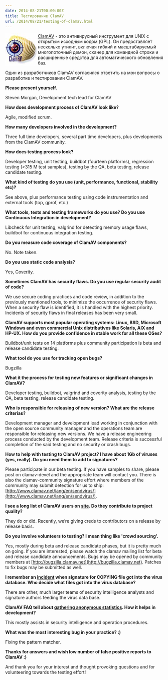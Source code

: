 ```yaml
---
date: 2014-08-21T00:00:00Z
title: Тестирование ClamAV
url: /2014/08/21/testing-of-clamav.html
---
```


<img src="/images/logo-clamav.jpg" alt="ClamAV" style="float:left">

[ClamAV](http://www.clamav.net/lang/en/about/) -
это антивирусный инструмент для UNIX с открытым исходным кодом (GPL).
Он предоставляет несколько утилит, включая гибкий и
масштабируемый многопоточный демон, сканер для командной строки
и расширенные средства для автоматического обновления баз.

Один из разработчиков ClamAV согласился ответить на мои вопросы о разработке и тестировании ClamAV.

**Please present yourself.**

Steven Morgan, Development tech lead for ClamAV

**How does development process of ClamAV look like?**

Agile, modified scrum.

**How many developers involved in the development?**

Three full time developers, several part time developers,
plus developments from the ClamAV community.

**How does testing process look?**

Developer testing, unit testing, buildbot (fourteen platforms),
regression testing (>315 M test samples), testing by the QA, beta testing, release candidate testing.

**What kind of testing do you use (unit, performance, functional, stability etc)?**

See above, plus performance testing using code instrumentation and external tools (top, gprof, etc.)

<!--
**Do you use regular testing or it is time from time testing?**

Not sure what is meant by regular testing vs. time from time testing.
-->

**What tools, tests and testing frameworks
do you use? Do you use Continuous Integration in development?**

Libcheck for unit testing, valgrind for detecting memory usage flaws,
buildbot for continuous integration testing.

**Do you measure code coverage of ClamAV components?**

No. Note taken.

**Do you use static code analysis?**

Yes, [Coverity](https://scan.coverity.com/).

**Sometimes ClamAV has security flaws. Do you use regular security audit of code?**

We use secure coding practices and code review,
in addition to the previously mentioned tools,  to minimize
the occurrence of security flaws. When a security flaw is identified,
it is handled with the highest priority. Incidents of security flaws
in final releases has been very small.

**ClamAV supports most popular operating systems:
Linux, BSD, Microsoft Windows and even commercial Unix distributives like Solaris,
AIX and HP-UX. How do you provide confidence in stable work for all these OSes?**

Buildbot/unit tests on 14 platforms plus community participation
is beta and release candidate testing.

**What tool do you use for tracking open bugs?**

Bugzilla

**What it the process for testing new features or significant changes in ClamAV?**

Developer testing, buildbot, valgrind and coverity analysis,
testing by the QA, beta testing, release candidate testing.

**Who is responsible for releasing of new version? What are the release criterias?**

Development manager and development lead working in conjunction
with the open source community manager and the operations team are responsible
for releasing new versions. We have a release engineering process conducted
by the development team. Release criteria is successful completion
of the said testing and no security or crash bugs.

**How to help with testing to ClamAV project? I have about 1Gb of viruses (yes, really).
Do you need them to add to signatures?**

Please participate in our beta testing. If you have samples to share,
please post on clamav-devel and the appropriate team will contact you.
There is also the clamav-community signature effort where members
of the community may submit detection for us to ship:
[http://www.clamav.net/lang/en/sendvirus/](http://www.clamav.net/lang/en/sendvirus/).

**I see a long list of ClamAV users on [site](http://www.clamav.net/lang/en/about/who-use-clamav/).
Do they contribute to project quality?**

They do or did. Recently, we’re giving creds to contributors on a release by release basis.

**Do you involve volunteers to testing? I mean thing like 'crowd sourcing'.**

Yes, mostly during beta and release candidate phases, but it is pretty much on going.
If you are interested, please watch the clamav mailing list
for beta and release candidate announcements. Bugs may be opened
by community members at [http://bugzilla.clamav.net](http://bugzilla.clamav.net).
Patches to fix bugs may be submitted as well.

**I remember an [incident](https://archive.fosdem.org/2006/2006/index/interviews/interviews_kojm.html)
when signature for COPYING file got into the virus database.
Who decide what files got into the virus database?**

There are other, much larger teams of security intelligence analysts
and signature authors feeding the virus data base.

**ClamAV FAQ tell about [gathering anonymous statistics](http://www.stats.clamav.net/).
How it helps in development?**

This mostly assists in security intelligence and operation procedures.

**What was the most interesting bug in your practice? :)**

Fixing the pattern matcher.

**Thanks for answers and wish low number of false positive reports to ClamAV :)**

And thank you for your interest and thought provoking questions
and for volunteering towards the testing effort!
